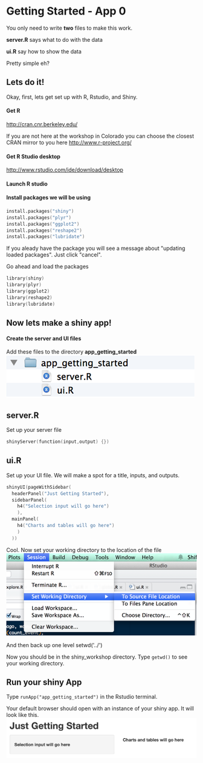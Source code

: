 # Getting Started - App 0

You only need to write **two** files to make this work.

**server.R** says what to do with the data

**ui.R** say how to show the data

Pretty simple eh?

## Lets do it!

Okay, first, lets get set up with R, Rstudio, and Shiny.

#### Get R
http://cran.cnr.berkeley.edu/

If you are not here at the workshop in Colorado you can choose the closest CRAN mirror to you here
http://www.r-project.org/

#### Get R Studio desktop
http://www.rstudio.com/ide/download/desktop

#### Launch R studio 

#### Install packages we will be using
```s
install.packages("shiny")
install.packages("plyr")
install.packages("ggplot2")
install.packages("reshape2")
install.packages("lubridate")
```
If you aleady have the package you will see a message about "updating loaded packages". Just click "cancel".

Go ahead and load the packages
```s
library(shiny)
library(plyr)
library(ggplot2)
library(reshape2)
library(lubridate)
```

## Now lets make a shiny app!

#### Create the server and UI files
Add these files to the directory **app_getting_started**
![logo](www/directory.png?raw=true)

## server.R
Set up your server file
```s
shinyServer(function(input,output) {})
```

## ui.R
Set up your UI file. We will make a spot for a title, inputs, and outputs.
```s
shinyUI(pageWithSidebar(
  headerPanel("Just Getting Started"),
  sidebarPanel(
    h4("Selection input will go here")
    ),
  mainPanel(
    h4("Charts and tables will go here")
    )
  ))
```

Cool. Now set your working directory to the location of the file
![logo](www/setwd.png?raw=true)

And then back up one level
setwd('../')

Now you should be in the shiny_workshop directory. Type `getwd()` to see your working directory.

## Run your shiny App
Type `runApp("app_getting_started")` in the Rstudio terminal.

Your default browser should open with an instance of your shiny app. It will look like this.
![logo](www/app.png?raw=true)

